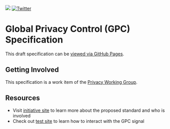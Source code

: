 [![][gpc-logo]][gpc-url]
[![Twitter](https://img.shields.io/twitter/follow/globalprivctrl.svg?style=social&label=Follow)](https://twitter.com/intent/follow?screen_name=globalprivctrl)

# Global Privacy Control (GPC) Specification

This draft specification can be [viewed via GitHub Pages](https://w3c.github.io/gpc/).

## Getting Involved

This specification is a work item of the [Privacy Working  Group](https://www.w3.org/groups/wg/privacy/).

## Resources
- Visit [initiative site](https://globalprivacycontrol.org) to learn more about the proposed standard and who is involved
- Check out [test site](https://global-privacy-control.glitch.me) to learn how to interact with the GPC signal

[gpc-url]: https://globalprivacycontrol.org/
[gpc-logo]: https://pbs.twimg.com/profile_banners/1311398695162703872/1601662219/1500x500

